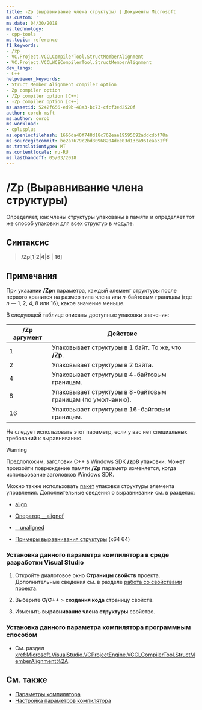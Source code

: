 ```yaml
---
title: -Zp (выравнивание члена структуры) | Документы Microsoft
ms.custom: ''
ms.date: 04/30/2018
ms.technology:
- cpp-tools
ms.topic: reference
f1_keywords:
- /zp
- VC.Project.VCCLCompilerTool.StructMemberAlignment
- VC.Project.VCCLWCECompilerTool.StructMemberAlignment
dev_langs:
- C++
helpviewer_keywords:
- Struct Member Alignment compiler option
- Zp compiler option
- /Zp compiler option [C++]
- -Zp compiler option [C++]
ms.assetid: 5242f656-ed9b-48a3-bc73-cfcf3ed2520f
author: corob-msft
ms.author: corob
ms.workload:
- cplusplus
ms.openlocfilehash: 1666da40f748d18c762eae19595692addcdbf78a
ms.sourcegitcommit: be2a7679c2bd80968204dee03d13ca961eaa31ff
ms.translationtype: MT
ms.contentlocale: ru-RU
ms.lasthandoff: 05/03/2018
---
```

# <a name="zp-struct-member-alignment"></a>/Zp (Выравнивание члена структуры)

Определяет, как члены структуры упакованы в памяти и определяет тот же способ упаковки для всех структур в модуле.

## <a name="syntax"></a>Синтаксис

> **/Zp**[**1**|**2**|**4**|**8** | **16**]

## <a name="remarks"></a>Примечания

При указании **/Zp**_n_ параметра, каждый элемент структуры после первого хранится на размер типа члена или *n*-байтовым границам (где *n* — 1, 2, 4, 8 или 16), какое значение меньше.

В следующей таблице описаны доступные упаковки значения:

|/Zp аргумент|Действие|
|-|-|
|1|Упаковывает структуры в 1 байт. То же, что **/Zp**.|
|2|Упаковывает структуры в 2 байта.|
|4|Упаковывает структуры в 4-байтовым границам.|
|8|Упаковывает структуры в 8-байтовым границам (по умолчанию).|
|16| Упаковывает структуры в 16-байтовым границам.|

Не следует использовать этот параметр, если у вас нет специальных требований к выравниванию.

> [!WARNING]  
> Предположим, заголовки C++ в Windows SDK **/zp8** упаковки. Может произойти повреждение памяти **/Zp** параметр изменяется, когда использование заголовков Windows SDK.

Можно также использовать [пакет](../../preprocessor/pack.md) упаковки структуры элемента управления. Дополнительные сведения о выравнивании см. в разделах:

- [align](../../cpp/align-cpp.md)

- [Оператор __alignof](../../cpp/alignof-operator.md)

- [__unaligned](../../cpp/unaligned.md)

- [Примеры выравнивания структуры](../../build/examples-of-structure-alignment.md) (x64 64)

### <a name="to-set-this-compiler-option-in-the-visual-studio-development-environment"></a>Установка данного параметра компилятора в среде разработки Visual Studio

1.  Откройте диалоговое окно **Страницы свойств** проекта. Дополнительные сведения см. в разделе [работа со свойствами проекта](../../ide/working-with-project-properties.md).

1. Выберите **C/C++** > **создания кода** страницу свойств.

1. Изменить **выравнивание члена структуры** свойство.

### <a name="to-set-this-compiler-option-programmatically"></a>Установка данного параметра компилятора программным способом

-   См. раздел <xref:Microsoft.VisualStudio.VCProjectEngine.VCCLCompilerTool.StructMemberAlignment%2A>.

## <a name="see-also"></a>См. также

- [Параметры компилятора](../../build/reference/compiler-options.md)   
- [Настройка параметров компилятора](../../build/reference/setting-compiler-options.md)
